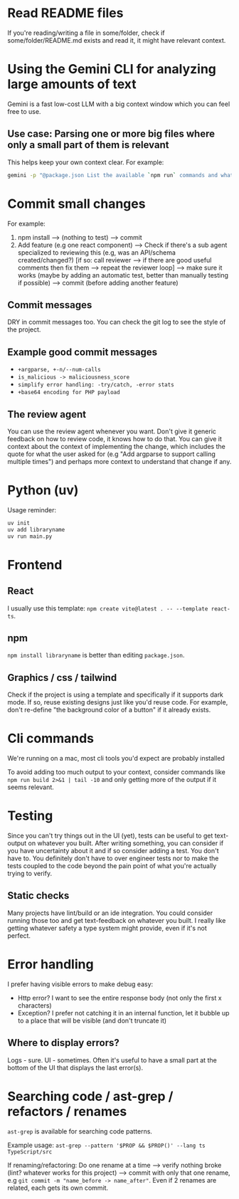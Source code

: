 # Read README files

If you're reading/writing a file in some/folder, check if some/folder/README.md exists and read it, it might have relevant context.

# Using the Gemini CLI for analyzing large amounts of text

Gemini is a fast low-cost LLM with a big context window which you can feel free to use.

## Use case: Parsing one or more big files where only a small part of them is relevant

This helps keep your own context clear. For example:

```sh
gemini -p "@package.json List the available `npm run` commands and what each of them does"
```

# Commit small changes

For example:

1. npm install --> (nothing to test) --> commit
2. Add feature (e.g one react component) --> Check if there's a sub agent specialized to reviewing this (e.g, was an API/schema created/changed?) [if so: call reviewer --> if there are good useful comments then fix them --> repeat the reviewer loop] --> make sure it works (maybe by adding an automatic test, better than manually testing if possible) --> commit (before adding another feature)

## Commit messages

DRY in commit messages too. You can check the git log to see the style of the project.

## Example good commit messages

- `+argparse, +-n/--num-calls`
- `is_malicious -> maliciousness_score`
- `simplify error handling: -try/catch, -error stats`
- `+base64 encoding for PHP payload`

## The review agent

You can use the review agent whenever you want.
Don't give it generic feedback on how to review code, it knows how to do that.
You can give it context about the context of implementing the change, which includes the quote for what the user asked for (e.g "Add argparse to support calling multiple times") and perhaps more context to understand that change if any.

# Python (uv)

Usage reminder:

```sh
uv init
uv add libraryname
uv run main.py
```

# Frontend

## React

I usually use this template: `npm create vite@latest . -- --template react-ts`.

## npm

`npm install libraryname` is better than editing `package.json`.

## Graphics / css / tailwind

Check if the project is using a template and specifically if it supports dark mode. If so, reuse existing designs just like you'd reuse code. For example, don't re-define "the background color of a button" if it already exists.

# Cli commands

We're running on a mac, most cli tools you'd expect are probably installed

To avoid adding too much output to your context, consider commands like `npm run build 2>&1 | tail -10` and only getting more of the output if it seems relevant.

# Testing

Since you can't try things out in the UI (yet), tests can be useful to get text-output on whatever you built.
After writing something, you can consider if you have uncertainty about it and if so consider adding a test.
You don't have to.
You definitely don't have to over engineer tests nor to make the tests coupled to the code beyond the pain point of what you're actually trying to verify.

## Static checks

Many projects have lint/build or an ide integration. You could consider running those too and get text-feedback on whatever you built. I really like getting whatever safety a type system might provide, even if it's not perfect.

# Error handling

I prefer having visible errors to make debug easy:

- Http error? I want to see the entire response body (not only the first x characters)
- Exception? I prefer not catching it in an internal function, let it bubble up to a place that will be visible (and don't truncate it)

## Where to display errors?

Logs - sure.
UI - sometimes. Often it's useful to have a small part at the bottom of the UI that displays the last error(s).

# Searching code / ast-grep / refactors / renames

`ast-grep` is available for searching code patterns.

Example usage:
`ast-grep --pattern '$PROP && $PROP()' --lang ts TypeScript/src`

If renaming/refactoring:
Do one rename at a time --> verify nothing broke (lint? whatever works for this project) --> commit with only that one rename, e.g `git commit -m "name_before -> name_after"`.
Even if 2 renames are related, each gets its own commit.
